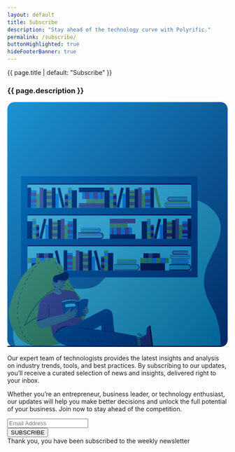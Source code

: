 ```yaml
---
layout: default
title: Subscribe
description: "Stay ahead of the technology curve with Polyrific."
permalink: /subscribe/
buttonHighlighted: true
hideFooterBanner: true
---
```


<div class="subscription">
  <p class="subscription-title">{{ page.title | default: "Subscribe" }}</p>
  <h3 class="subscription-description">{{ page.description }}</h3>
  <div class="subscription-banner">
    <div class="subscription-banner-image">
      <img src="/assets/images/subscription.svg"  alt="banner">
    </div>
    <div class="subscription-banner-text">
      <p>
        Our expert team of technologists provides the latest insights and analysis on industry trends, tools, and best practices. By subscribing to our updates, you’ll receive a curated selection of news and insights, delivered right to your inbox.
      </p>
      <p>
        Whether you’re an entrepreneur, business leader, or technology enthusiast, our updates will help you make better decisions and unlock the full potential of your business. Join now to stay ahead of the competition.
      </p>
      <div class="subscription-box">
        <div class="subscription-box-control">
          <input id="email-id" type="text" class="subscription-box-input" placeholder="Email Address">
          <div id="button-box-id" class="subscription-box-button">
            <button id="subscribe-button-id" class="g-recaptcha" data-sitekey="{{ site.SITE_KEY }}"  data-callback='onSubmit' data-action='submit'>SUBSCRIBE</button>
          </div>
        </div>
        <div id="subscribe-error-id" class="subscription-box-validation"></div>
      </div>
    </div>
  </div>
  <div id="subscribe-result-id" class="subscription-box-result-success">Thank you, you have been subscribed to the weekly newsletter</div>
</div>

<script src="https://www.google.com/recaptcha/api.js" async defer></script>
<script src="/js/subscribe.js"></script>
<link rel="stylesheet" href="/assets/css/subscription.css">

<script>
window.siteKey = "{{ site.SITE_KEY }}";
window.apiUrl = "{{ site.API_URL }}";
</script>